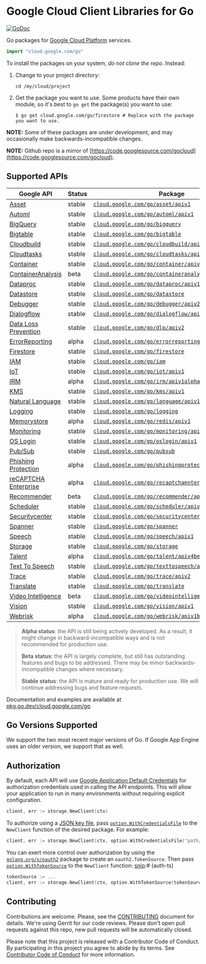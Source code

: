# Google Cloud Client Libraries for Go

[![GoDoc](https://pkg.go.dev/cloud.google.com/go?status.svg)](https://pkg.go.dev/cloud.google.com/go)

Go packages for [Google Cloud Platform](https://cloud.google.com) services.

``` go
import "cloud.google.com/go"
```

To install the packages on your system, *do not clone the repo*. Instead:

1. Change to your project directory:

   ```
   cd /my/cloud/project
   ```
1. Get the package you want to use. Some products have their own module, so it's
   best to `go get` the package(s) you want to use:

   ```
   $ go get cloud.google.com/go/firestore # Replace with the package you want to use.
   ```

**NOTE:** Some of these packages are under development, and may occasionally
make backwards-incompatible changes.

**NOTE:** Github repo is a mirror of [https://code.googlesource.com/gocloud](https://code.googlesource.com/gocloud).

## Supported APIs

Google API                                      | Status       | Package
------------------------------------------------|--------------|-----------------------------------------------------------
[Asset][cloud-asset]                            | stable       | [`cloud.google.com/go/asset/apiv1`](https://pkg.go.dev/cloud.google.com/go/asset/v1beta)
[Automl][cloud-automl]                          | stable       | [`cloud.google.com/go/automl/apiv1`](https://pkg.go.dev/cloud.google.com/go/automl/apiv1)
[BigQuery][cloud-bigquery]                      | stable       | [`cloud.google.com/go/bigquery`](https://pkg.go.dev/cloud.google.com/go/bigquery)
[Bigtable][cloud-bigtable]                      | stable       | [`cloud.google.com/go/bigtable`](https://pkg.go.dev/cloud.google.com/go/bigtable)
[Cloudbuild][cloud-build]                       | stable       | [`cloud.google.com/go/cloudbuild/apiv1`](https://pkg.go.dev/cloud.google.com/go/cloudbuild/apiv1)
[Cloudtasks][cloud-tasks]                       | stable       | [`cloud.google.com/go/cloudtasks/apiv2`](https://pkg.go.dev/cloud.google.com/go/cloudtasks/apiv2)
[Container][cloud-container]                    | stable       | [`cloud.google.com/go/container/apiv1`](https://pkg.go.dev/cloud.google.com/go/container/apiv1)
[ContainerAnalysis][cloud-containeranalysis]    | beta         | [`cloud.google.com/go/containeranalysis/apiv1`](https://pkg.go.dev/cloud.google.com/go/containeranalysis/apiv1)
[Dataproc][cloud-dataproc]                      | stable       | [`cloud.google.com/go/dataproc/apiv1`](https://pkg.go.dev/cloud.google.com/go/dataproc/apiv1)
[Datastore][cloud-datastore]                    | stable       | [`cloud.google.com/go/datastore`](https://pkg.go.dev/cloud.google.com/go/datastore)
[Debugger][cloud-debugger]                      | stable       | [`cloud.google.com/go/debugger/apiv2`](https://pkg.go.dev/cloud.google.com/go/debugger/apiv2)
[Dialogflow][cloud-dialogflow]                  | stable       | [`cloud.google.com/go/dialogflow/apiv2`](https://pkg.go.dev/cloud.google.com/go/dialogflow/apiv2)
[Data Loss Prevention][cloud-dlp]               | stable       | [`cloud.google.com/go/dlp/apiv2`](https://pkg.go.dev/cloud.google.com/go/dlp/apiv2)
[ErrorReporting][cloud-errors]                  | alpha        | [`cloud.google.com/go/errorreporting`](https://pkg.go.dev/cloud.google.com/go/errorreporting)
[Firestore][cloud-firestore]                    | stable       | [`cloud.google.com/go/firestore`](https://pkg.go.dev/cloud.google.com/go/firestore)
[IAM][cloud-iam]                                | stable       | [`cloud.google.com/go/iam`](https://pkg.go.dev/cloud.google.com/go/iam)
[IoT][cloud-iot]                                | stable       | [`cloud.google.com/go/iot/apiv1`](https://pkg.go.dev/cloud.google.com/go/iot/apiv1)
[IRM][cloud-irm]                                | alpha        | [`cloud.google.com/go/irm/apiv1alpha2`](https://pkg.go.dev/cloud.google.com/go/irm/apiv1alpha2)
[KMS][cloud-kms]                                | stable       | [`cloud.google.com/go/kms/apiv1`](https://pkg.go.dev/cloud.google.com/go/kms/apiv1)
[Natural Language][cloud-natural-language]      | stable       | [`cloud.google.com/go/language/apiv1`](https://pkg.go.dev/cloud.google.com/go/language/apiv1)
[Logging][cloud-logging]                        | stable       | [`cloud.google.com/go/logging`](https://pkg.go.dev/cloud.google.com/go/logging)
[Memorystore][cloud-memorystore]                | alpha        | [`cloud.google.com/go/redis/apiv1`](https://pkg.go.dev/cloud.google.com/go/redis/apiv1)
[Monitoring][cloud-monitoring]                  | stable       | [`cloud.google.com/go/monitoring/apiv3`](https://pkg.go.dev/cloud.google.com/go/monitoring/apiv3)
[OS Login][cloud-oslogin]                       | stable       | [`cloud.google.com/go/oslogin/apiv1`](https://pkg.go.dev/cloud.google.com/go/oslogin/apiv1)
[Pub/Sub][cloud-pubsub]                         | stable       | [`cloud.google.com/go/pubsub`](https://pkg.go.dev/cloud.google.com/go/pubsub)
[Phishing Protection][cloud-phishingprotection] | alpha        | [`cloud.google.com/go/phishingprotection/apiv1beta1`](https://pkg.go.dev/cloud.google.com/go/phishingprotection/apiv1beta1)
[reCAPTCHA Enterprise][cloud-recaptcha]         | alpha        | [`cloud.google.com/go/recaptchaenterprise/apiv1beta1`](https://pkg.go.dev/cloud.google.com/go/recaptchaenterprise/apiv1beta1)
[Recommender][cloud-recommender]                | beta         | [`cloud.google.com/go/recommender/apiv1beta1`](https://pkg.go.dev/cloud.google.com/go/recommender/apiv1beta1)
[Scheduler][cloud-scheduler]                    | stable       | [`cloud.google.com/go/scheduler/apiv1`](https://pkg.go.dev/cloud.google.com/go/scheduler/apiv1)
[Securitycenter][cloud-securitycenter]          | stable       | [`cloud.google.com/go/securitycenter/apiv1`](https://pkg.go.dev/cloud.google.com/go/securitycenter/apiv1)
[Spanner][cloud-spanner]                        | stable       | [`cloud.google.com/go/spanner`](https://pkg.go.dev/cloud.google.com/go/spanner)
[Speech][cloud-speech]                          | stable       | [`cloud.google.com/go/speech/apiv1`](https://pkg.go.dev/cloud.google.com/go/speech/apiv1)
[Storage][cloud-storage]                        | stable       | [`cloud.google.com/go/storage`](https://pkg.go.dev/cloud.google.com/go/storage)
[Talent][cloud-talent]                          | alpha        | [`cloud.google.com/go/talent/apiv4beta1`](https://pkg.go.dev/cloud.google.com/go/talent/apiv4beta1)
[Text To Speech][cloud-texttospeech]            | stable       | [`cloud.google.com/go/texttospeech/apiv1`](https://pkg.go.dev/cloud.google.com/go/texttospeech/apiv1)
[Trace][cloud-trace]                            | stable       | [`cloud.google.com/go/trace/apiv2`](https://pkg.go.dev/cloud.google.com/go/trace/apiv2)
[Translate][cloud-translate]                    | stable       | [`cloud.google.com/go/translate`](https://pkg.go.dev/cloud.google.com/go/translate)
[Video Intelligence][cloud-video]               | beta         | [`cloud.google.com/go/videointelligence/apiv1beta2`](https://pkg.go.dev/cloud.google.com/go/videointelligence/apiv1beta2)
[Vision][cloud-vision]                          | stable       | [`cloud.google.com/go/vision/apiv1`](https://pkg.go.dev/cloud.google.com/go/vision/apiv1)
[Webrisk][cloud-webrisk]                        | alpha        | [`cloud.google.com/go/webrisk/apiv1beta1`](https://pkg.go.dev/cloud.google.com/go/webrisk/apiv1beta1)

> **Alpha status**: the API is still being actively developed. As a
> result, it might change in backward-incompatible ways and is not recommended
> for production use.
>
> **Beta status**: the API is largely complete, but still has outstanding
> features and bugs to be addressed. There may be minor backwards-incompatible
> changes where necessary.
>
> **Stable status**: the API is mature and ready for production use. We will
> continue addressing bugs and feature requests.

Documentation and examples are available at [pkg.go.dev/cloud.google.com/go](https://pkg.go.dev/cloud.google.com/go)

## Go Versions Supported

We support the two most recent major versions of Go. If Google App Engine uses
an older version, we support that as well.

## Authorization

By default, each API will use [Google Application Default Credentials](https://developers.google.com/identity/protocols/application-default-credentials)
for authorization credentials used in calling the API endpoints. This will allow your
application to run in many environments without requiring explicit configuration.

[snip]:# (auth)
```go
client, err := storage.NewClient(ctx)
```

To authorize using a
[JSON key file](https://cloud.google.com/iam/docs/managing-service-account-keys),
pass
[`option.WithCredentialsFile`](https://pkg.go.dev/google.golang.org/api/option#WithCredentialsFile)
to the `NewClient` function of the desired package. For example:

[snip]:# (auth-JSON)
```go
client, err := storage.NewClient(ctx, option.WithCredentialsFile("path/to/keyfile.json"))
```

You can exert more control over authorization by using the
[`golang.org/x/oauth2`](https://pkg.go.dev/golang.org/x/oauth2) package to
create an `oauth2.TokenSource`. Then pass
[`option.WithTokenSource`](https://pkg.go.dev/google.golang.org/api/option#WithTokenSource)
to the `NewClient` function:
[snip]:# (auth-ts)
```go
tokenSource := ...
client, err := storage.NewClient(ctx, option.WithTokenSource(tokenSource))
```

## Contributing

Contributions are welcome. Please, see the
[CONTRIBUTING](https://github.com/GoogleCloudPlatform/google-cloud-go/blob/main/CONTRIBUTING.md)
document for details. We're using Gerrit for our code reviews. Please don't open pull
requests against this repo, new pull requests will be automatically closed.

Please note that this project is released with a Contributor Code of Conduct.
By participating in this project you agree to abide by its terms.
See [Contributor Code of Conduct](https://github.com/GoogleCloudPlatform/google-cloud-go/blob/main/CONTRIBUTING.md#contributor-code-of-conduct)
for more information.

[cloud-asset]: https://cloud.google.com/security-command-center/docs/how-to-asset-inventory
[cloud-automl]: https://cloud.google.com/automl
[cloud-build]: https://cloud.google.com/cloud-build/
[cloud-bigquery]: https://cloud.google.com/bigquery/
[cloud-bigtable]: https://cloud.google.com/bigtable/
[cloud-container]: https://cloud.google.com/containers/
[cloud-containeranalysis]: https://cloud.google.com/container-registry/docs/container-analysis
[cloud-dataproc]: https://cloud.google.com/dataproc/
[cloud-datastore]: https://cloud.google.com/datastore/
[cloud-dialogflow]: https://cloud.google.com/dialogflow-enterprise/
[cloud-debugger]: https://cloud.google.com/debugger/
[cloud-dlp]: https://cloud.google.com/dlp/
[cloud-errors]: https://cloud.google.com/error-reporting/
[cloud-firestore]: https://cloud.google.com/firestore/
[cloud-iam]: https://cloud.google.com/iam/
[cloud-iot]: https://cloud.google.com/iot-core/
[cloud-irm]: https://cloud.google.com/incident-response/docs/concepts
[cloud-kms]: https://cloud.google.com/kms/
[cloud-pubsub]: https://cloud.google.com/pubsub/
[cloud-storage]: https://cloud.google.com/storage/
[cloud-language]: https://cloud.google.com/natural-language
[cloud-logging]: https://cloud.google.com/logging/
[cloud-natural-language]: https://cloud.google.com/natural-language/
[cloud-memorystore]: https://cloud.google.com/memorystore/
[cloud-monitoring]: https://cloud.google.com/monitoring/
[cloud-oslogin]: https://cloud.google.com/compute/docs/oslogin/rest
[cloud-phishingprotection]: https://cloud.google.com/phishing-protection/
[cloud-securitycenter]: https://cloud.google.com/security-command-center/
[cloud-scheduler]: https://cloud.google.com/scheduler
[cloud-spanner]: https://cloud.google.com/spanner/
[cloud-speech]: https://cloud.google.com/speech
[cloud-talent]: https://cloud.google.com/solutions/talent-solution/
[cloud-tasks]: https://cloud.google.com/tasks/
[cloud-texttospeech]: https://cloud.google.com/texttospeech/
[cloud-talent]: https://cloud.google.com/solutions/talent-solution/
[cloud-trace]: https://cloud.google.com/trace/
[cloud-translate]: https://cloud.google.com/translate
[cloud-recaptcha]: https://cloud.google.com/recaptcha-enterprise/
[cloud-recommender]: https://cloud.google.com/recommendations/
[cloud-video]: https://cloud.google.com/video-intelligence/
[cloud-vision]: https://cloud.google.com/vision
[cloud-webrisk]: https://cloud.google.com/web-risk/

